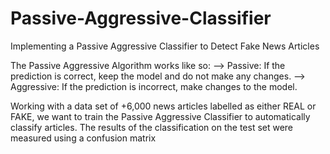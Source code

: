 # Passive-Aggressive-Classifier
Implementing a Passive Aggressive Classifier to Detect Fake News Articles 

The Passive Aggressive Algorithm works like so:
--> Passive: If the prediction is correct, keep the model and do not make any changes. 
--> Aggressive: If the prediction is incorrect, make changes to the model. 

Working with a data set of +6,000 news articles labelled as either REAL or FAKE, we want to train the Passive Aggressive Classifier to automatically classify articles.
The results of the classification on the test set were measured using a confusion matrix
